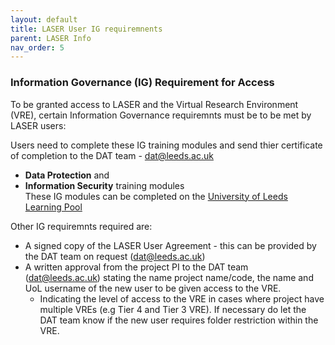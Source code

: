 ```yaml
---
layout: default
title: LASER User IG requiremnents
parent: LASER Info
nav_order: 5
---
```


### Information Governance (IG) Requirement for Access
To be granted access to LASER and the Virtual Research Environment (VRE), certain Information Governance requiremnts must be to be met by LASER users:

Users need to complete these IG training modules and send thier certificate of completion to the DAT team - dat@leeds.ac.uk
- **Data Protection** and   
- **Information Security** training modules     
These IG modules can be completed on the [University of Leeds Learning Pool](https://leeds.learningpool.com/totara/dashboard/)  

Other IG requiremnts required are:
* A signed copy of the LASER User Agreement - this can be provided by the DAT team on request (dat@leeds.ac.uk)  
* A written approval from the project PI to the DAT team (dat@leeds.ac.uk) stating the name project name/code, the name and UoL username of the new user to be given access to the VRE. 
    * Indicating the level of access to the VRE in cases where project have multiple VREs (e.g Tier 4 and Tier 3 VRE). If necessary do let the DAT team know if the new user requires folder restriction within the VRE.

